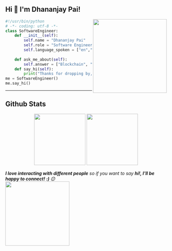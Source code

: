 <h2>Hi &#128075; I'm Dhananjay Pai!</h2>
<img align='right' src="https://blog.commlabindia.com/wp-content/uploads/2019/07/animated-gifs-corporate-training.gif" width="230">



```python
#!/usr/bin/python
# -*- coding: utf-8 -*-
class SoftwareEngineer:
    def __init__(self):
        self.name = "Dhananjay Pai"
        self.role = "Software Engineer"
        self.language_spoken = ["en","hi"]
 
    def ask_me_about(self):
        self.answer = ["Blockchain", "API's", "Software", "Containers"]
    def say_hi(self):
        print("Thanks for dropping by, hope you find some of my work interesting.")
me = SoftwareEngineer()
me.say_hi()
```


---

## Github Stats
<p align="center" display="flex">
  <img height= "160px" src="https://github-readme-stats.vercel.app/api?username=dhananjaypai08&&show_icons=true&title_color=ff0066&icon_color=bb2acf&text_color=00ffff&bg_color=00001a" />
  <img height= "160px" src="https://github-readme-stats.vercel.app/api/top-langs/?username=dhananjaypai08&title_color=ff0066&icon_color=bb2acf&text_color=00ffff&bg_color=00001a&layout=compact&hide=html,css,typescript" />
</p>


<em><b>I love interacting with different people</b> so if you want to say <b>hi!, I'll be happy to connect! :) </b> 😊</em>
<br>
<img src="https://media.tenor.com/images/53676346a29801bdbf00c768004645d8/tenor.gif" width='200'>

